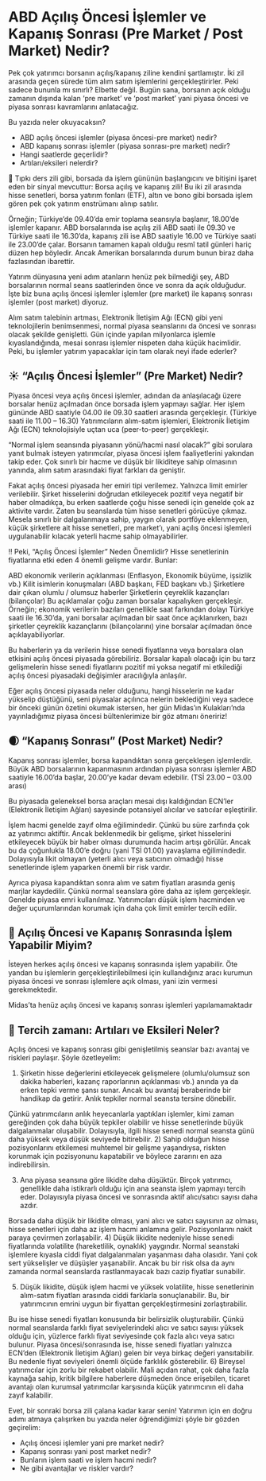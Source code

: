 # ABD Açılış Öncesi İşlemler ve Kapanış Sonrası (Pre Market / Post Market) Nedir?

Pek çok yatırımcı borsanın açılış/kapanış ziline kendini şartlamıştır. İki zil arasında geçen sürede tüm alım satım işlemlerini gerçekleştirirler. Peki sadece bununla mı sınırlı? Elbette değil. Bugün sana, borsanın açık olduğu zamanın dışında kalan ‘pre market’ ve ‘post market’ yani piyasa öncesi ve piyasa sonrası kavramlarını anlatacağız.

Bu yazıda neler okuyacaksın?
- ABD açılış öncesi işlemler (piyasa öncesi-pre market) nedir?
- ABD kapanış sonrası işlemler (piyasa sonrası-pre market) nedir?
- Hangi saatlerde geçerlidir?
- Artıları/eksileri nelerdir?

🔔 Tıpkı ders zili gibi, borsada da işlem gününün başlangıcını ve bitişini işaret eden bir sinyal mevcuttur: Borsa açılış ve kapanış zili! Bu iki zil arasında hisse senetleri, borsa yatırım fonları (ETF), altın ve bono gibi borsada işlem gören pek çok yatırım enstrümanı alınıp satılır. 

Örneğin; Türkiye’de 09.40’da emir toplama seansıyla başlanır, 18.00’de işlemler kapanır. ABD borsalarında ise açılış zili ABD saati ile 09.30 ve Türkiye saati ile 16.30’da, kapanış zili ise ABD saatiyle 16.00 ve Türkiye saati ile 23.00’de çalar. Borsanın tamamen kapalı olduğu resmî tatil günleri hariç düzen hep böyledir. 
Ancak Amerikan borsalarında durum bunun biraz daha fazlasından ibarettir.

Yatırım dünyasına yeni adım atanların henüz pek bilmediği şey, ABD borsalarının normal seans saatlerinden önce ve sonra da açık olduğudur. İşte biz buna açılış öncesi işlemler işlemler (pre market) ile kapanış sonrası işlemler (post market) diyoruz. 

Alım satım talebinin artması, Elektronik İletişim Ağı (ECN) gibi yeni teknolojilerin benimsenmesi, normal piyasa seanslarını da öncesi ve sonrası olacak şekilde genişletti. Gün içinde yapılan milyonlarca işlemle kıyaslandığında, mesai sonrası işlemler nispeten daha küçük hacimlidir. Peki, bu işlemler yatırım yapacaklar için tam olarak neyi ifade ederler?

## ☀️ “Açılış Öncesi İşlemler” (Pre Market) Nedir?

Piyasa öncesi veya açılış öncesi işlemler, adından da anlaşılacağı üzere borsalar henüz açılmadan önce borsada işlem yapmayı sağlar. Her işlem gününde ABD saatiyle 04.00 ile 09.30 saatleri arasında gerçekleşir. (Türkiye saati ile 11.00 – 16.30) Yatırımcıların alım-satım işlemleri, Elektronik İletişim Ağı (ECN) teknolojisiyle uçtan uca (peer-to-peer) gerçekleşir.

“Normal işlem seansında piyasanın yönü/hacmi nasıl olacak?” gibi sorulara yanıt bulmak isteyen yatırımcılar, piyasa öncesi işlem faaliyetlerini yakından takip eder. Çok sınırlı bir hacme ve düşük bir likiditeye sahip olmasının yanında, alım satım arasındaki fiyat farkları da geniştir.

Fakat açılış öncesi piyasada her emiri tipi verilemez. Yalnızca limit emirler verilebilir. Şirket hisselerini doğrudan etkileyecek pozitif veya negatif bir haber olmadıkça, bu erken saatlerde çoğu hisse senedi için genelde çok az aktivite vardır. Zaten bu seanslarda tüm hisse senetleri görücüye çıkmaz. Mesela sınırlı bir dalgalanmaya sahip, yaygın olarak portföye eklenmeyen, küçük şirketlere ait hisse senetleri, pre market’ı, yani açılış öncesi işlemleri uygulanabilir kılacak yeterli hacme sahip olmayabilirler.

‼️ Peki, “Açılış Öncesi İşlemler” Neden Önemlidir?
Hisse senetlerinin fiyatlarına etki eden 4 önemli gelişme vardır. Bunlar:

ABD ekonomik verilerin açıklanması (Enflasyon, Ekonomik büyüme, işsizlik vb.)
Kilit isimlerin konuşmaları (ABD başkanı, FED başkanı vb.)
Şirketlere dair çıkan olumlu / olumsuz haberler
Şirketlerin çeyreklik kazançları (bilançolar)
Bu açıklamalar çoğu zaman borsalar kapalıyken gerçekleşir. Örneğin; ekonomik verilerin bazıları genellikle saat farkından dolayı Türkiye saati ile 16.30’da, yani borsalar açılmadan bir saat önce açıklanırken, bazı şirketler çeyreklik kazançlarını (bilançolarını) yine borsalar açılmadan önce açıklayabiliyorlar.

Bu haberlerin ya da verilerin hisse senedi fiyatlarına veya borsalara olan etkisini açılış öncesi piyasada görebiliriz. Borsalar kapalı olacağı için bu tarz gelişmelerin hisse senedi fiyatlarını pozitif mi yoksa negatif mi etkilediği açılış öncesi piyasadaki değişimler aracılığıyla anlaşılır.

Eğer açılış öncesi piyasada neler olduğunu, hangi hisselerin ne kadar yükselip düştüğünü, seni piyasalar açılınca nelerin beklediğini veya sadece bir önceki günün özetini okumak istersen, her gün Midas’ın Kulakları’nda yayınladığımız piyasa öncesi bültenlerimize bir göz atmanı öneririz! 

## 🌒 “Kapanış Sonrası” (Post Market) Nedir?

Kapanış sonrası işlemler, borsa kapandıktan sonra gerçekleşen işlemlerdir. Büyük ABD borsalarının kapanmasının ardından piyasa sonrası işlemler ABD saatiyle 16.00’da başlar, 20.00’ye kadar devam edebilir. (TSİ 23.00 – 03.00 arası)

Bu piyasada geleneksel borsa araçları mesai dışı kaldığından ECN’ler (Elektronik İletişim Ağları) sayesinde potansiyel alıcılar ve satıcılar eşleştirilir. 

İşlem hacmi genelde zayıf olma eğilimindedir. Çünkü bu süre zarfında çok az yatırımcı aktiftir. Ancak beklenmedik bir gelişme, şirket hisselerini etkileyecek büyük bir haber olması durumunda hacim artışı görülür. Ancak bu da çoğunlukla 18.00’e doğru (yani TSİ 01.00) yavaşlama eğilimindedir. Dolayısıyla likit olmayan (yeterli alıcı veya satıcının olmadığı) hisse senetlerinde işlem yaparken önemli bir risk vardır. 

Ayrıca piyasa kapandıktan sonra alım ve satım fiyatları arasında geniş marjlar kaydedilir. Çünkü normal seanslara göre daha az işlem gerçekleşir. Genelde piyasa emri kullanılmaz. Yatırımcıları düşük işlem hacminden ve değer uçurumlarından korumak için daha çok limit emirler tercih edilir. 

## 🤔 Açılış Öncesi ve Kapanış Sonrasında İşlem Yapabilir Miyim?

İsteyen herkes açılış öncesi ve kapanış sonrasında işlem yapabilir. Öte yandan bu işlemlerin gerçekleştirilebilmesi için kullandığınız aracı kurumun piyasa öncesi ve sonrası işlemlere açık olması, yani izin vermesi gerekmektedir.

Midas’ta henüz açılış öncesi ve kapanış sonrası işlemleri yapılamamaktadır

## 🔬 Tercih zamanı: Artıları ve Eksileri Neler?

Açılış öncesi ve kapanış sonrası gibi genişletilmiş seanslar bazı avantaj ve riskleri paylaşır. Şöyle özetleyelim: 

1) Şirketin hisse değerlerini etkileyecek gelişmelere (olumlu/olumsuz son dakika haberleri, kazanç raporlarının açıklanması vb.) anında ya da erken tepki verme şansı sunar. Ancak bu avantaj beraberinde bir handikap da getirir. Anlık tepkiler normal seansta tersine dönebilir. 

Çünkü yatırımcıların anlık heyecanlarla yaptıkları işlemler, kimi zaman gereğinden çok daha büyük tepkiler olabilir ve hisse senetlerinde büyük dalgalanmalar oluşabilir. Dolayısıyla, ilgili hisse senedi normal seansta günü daha yüksek veya düşük seviyede bitirebilir.
2) Sahip olduğun hisse pozisyonlarını etkilemesi muhtemel bir gelişme yaşandıysa, riskten korunmak için pozisyonunu kapatabilir ve böylece zararını en aza indirebilirsin.

3) Ana piyasa seansına göre likidite daha düşüktür. Birçok yatırımcı, genellikle daha istikrarlı olduğu için ana seansta işlem yapmayı tercih eder. Dolayısıyla piyasa öncesi ve sonrasında aktif alıcı/satıcı sayısı daha azdır. 

Borsada daha düşük bir likidite olması, yani alıcı ve satıcı sayısının az olması, hisse senetleri için daha az işlem hacmi anlamına gelir. Pozisyonlarını nakit paraya çevirmen zorlaşabilir.
4) Düşük likidite nedeniyle hisse senedi fiyatlarında volatilite (hareketlilik, oynaklık) yaygındır. Normal seanstaki işlemlere kıyasla ciddi fiyat dalgalanmaları yaşanması daha olasıdır. Yani çok sert yükselişler ve düşüşler yaşanabilir. Ancak bu bir risk olsa da aynı zamanda normal seanslarda rastlanmayacak bazı cazip fiyatlar sunabilir.

5) Düşük likidite, düşük işlem hacmi ve yüksek volatilite, hisse senetlerinin alım-satım fiyatları arasında ciddi farklarla sonuçlanabilir. Bu, bir yatırımcının emrini uygun bir fiyattan gerçekleştirmesini zorlaştırabilir. 

Bu ise hisse senedi fiyatları konusunda bir belirsizlik oluşturabilir. Çünkü normal seanslarda farklı fiyat seviyelerindeki alıcı ve satıcı sayısı yüksek olduğu için, yüzlerce farklı fiyat seviyesinde çok fazla alıcı veya satıcı bulunur. 
Piyasa öncesi/sonrasında ise, hisse senedi fiyatları yalnızca ECN’den (Elektronik İletişim Ağları) gelen bir veya birkaç değeri yansıtabilir. Bu nedenle fiyat seviyeleri önemli ölçüde farklılık gösterebilir.
6) Bireysel yatırımcılar için zorlu bir rekabet olabilir. Mali açıdan rahat, çok daha fazla kaynağa sahip, kritik bilgilere haberlere düşmeden önce erişebilen, ticaret avantajı olan kurumsal yatırımcılar karşısında küçük yatırımcının eli daha zayıf kalabilir.

Evet, bir sonraki borsa zili çalana kadar karar senin! Yatırımın için en doğru adımı atmaya çalışırken bu yazıda neler öğrendiğimizi şöyle bir gözden geçirelim:
- Açılış öncesi işlemler yani pre market nedir?
- Kapanış sonrası yani post market nedir?
- Bunların işlem saati ve işlem hacmi nedir?
- Ne gibi avantajlar ve riskler vardır?
